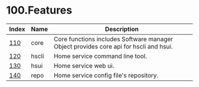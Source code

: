 # 100.Features

| Index               | Name  | Description                                                  |
| ------------------- | ----- | ------------------------------------------------------------ |
| [110](110.core.md)  | core  | Core functions includes Software manager Object provides core api for hscli and hsui. |
| [120](120.hscli.md) | hscli | Home service command line tool.                              |
| [130](130.hsui.md)  | hsui  | Home service web ui.                                         |
| [140](140.repo.md) | repo  | Home service config file's repository.                       |

